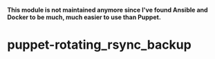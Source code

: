 **This module is not maintained anymore since I've found Ansible and Docker to be much, much easier to use than Puppet.**

# puppet-rotating_rsync_backup

